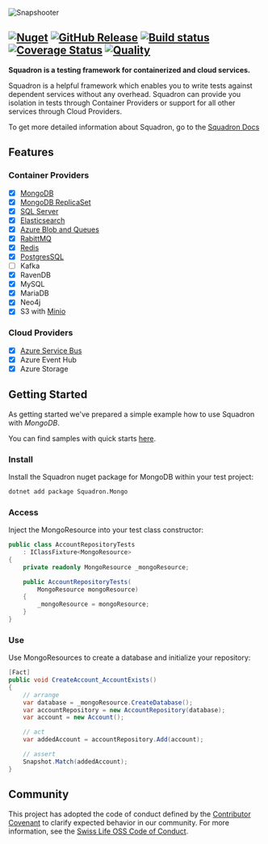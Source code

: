 ![Snapshooter](https://raw.github.com/swissLife-oss/squadron-docs/master/website/static/img/logo_sl_squadron_banner.png)

## [![Nuget](https://img.shields.io/nuget/v/Squadron.Core.svg?style=flat)](https://www.nuget.org/packages/Squadron.Core) [![GitHub Release](https://img.shields.io/github/release/SwissLife-OSS/Squadron.svg?style=flat)](https://github.com/SwissLife-OSS/Squadron/releases/latest) [![Build status](https://dev.azure.com/swisslife-oss/swisslife-oss/_apis/build/status/Squadron/Release%20-%20Squadron)](https://dev.azure.com/swisslife-oss/swisslife-oss/_build/latest?definitionId=31) [![Coverage Status](https://sonarcloud.io/api/project_badges/measure?project=SwissLife-OSS_Squadron&metric=coverage)](https://sonarcloud.io/dashboard?id=SwissLife-OSS_Squadron) [![Quality](https://sonarcloud.io/api/project_badges/measure?project=SwissLife-OSS_Squadron&metric=alert_status)](https://sonarcloud.io/dashboard?id=SwissLife-OSS_Squadron)

**Squadron is a testing framework for containerized and cloud services.**

Squadron is a helpful framework which enables you to write tests against dependent services without any overhead. Squadron can provide you isolation in tests through Container Providers or support for all other services through Cloud Providers.

To get more detailed information about Squadron, go to the [Squadron Docs](https://swisslife-oss.github.io/squadron/)

## Features

### Container Providers

- [x] [MongoDB](https://swisslife-oss.github.io/squadron/docs/mongodb)
- [x] [MongoDB ReplicaSet](https://swisslife-oss.github.io/squadron/docs/mongodb-rs)
- [x] [SQL Server](https://swisslife-oss.github.io/squadron/docs/sqlserver)
- [x] [Elasticsearch](https://swisslife-oss.github.io/squadron/docs/elasticsearch)
- [x] [Azure Blob and Queues](https://swisslife-oss.github.io/squadron/docs/azure-storage)
- [x] [RabittMQ](https://swisslife-oss.github.io/squadron/docs/rabbitmq)
- [x] [Redis](https://swisslife-oss.github.io/squadron/docs/redis)
- [x] [PostgresSQL](https://swisslife-oss.github.io/squadron/docs/postgresql)
- [ ] Kafka
- [x] RavenDB
- [x] MySQL
- [x] MariaDB
- [x] Neo4j
- [x] S3 with [Minio](https://github.com/minio/minio)

### Cloud Providers

- [x] [Azure Service Bus](https://swisslife-oss.github.io/squadron/docs/azure-cloud-servicebus)
- [x] Azure Event Hub
- [x] Azure Storage

## Getting Started

As getting started we've prepared a simple example how to use Squadron with _MongoDB_.

You can find samples with quick starts [here](https://github.com/SwissLife-OSS/squadron/tree/master/samples).

### Install

Install the Squadron nuget package for MongoDB within your test project:

```bash
dotnet add package Squadron.Mongo
```

### Access

Inject the MongoResource into your test class constructor:

```csharp
public class AccountRepositoryTests
    : IClassFixture<MongoResource>
{
    private readonly MongoResource _mongoResource;

    public AccountRepositoryTests(
        MongoResource mongoResource)
    {
        _mongoResource = mongoResource;
    }
}
```

### Use

Use MongoResources to create a database and initialize your repository:

```csharp
[Fact]
public void CreateAccount_AccountExists()
{
    // arrange
    var database = _mongoResource.CreateDatabase();
    var accountRepository = new AccountRepository(database);
    var account = new Account();

    // act
    var addedAccount = accountRepository.Add(account);

    // assert
    Snapshot.Match(addedAccount);
}
```

## Community

This project has adopted the code of conduct defined by the [Contributor Covenant](https://contributor-covenant.org/)
to clarify expected behavior in our community. For more information, see the [Swiss Life OSS Code of Conduct](https://swisslife-oss.github.io/coc).
